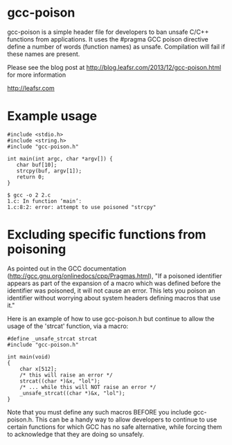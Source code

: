 gcc-poison
==========

gcc-poison is a simple header file for developers to ban unsafe C/C++ functions from applications. It uses the #pragma GCC poison directive define a number of words (function names) as unsafe. Compilation will fail if these names are present.

Please see the blog post at http://blog.leafsr.com/2013/12/gcc-poison.html for more information

http://leafsr.com

Example usage
=============

    #include <stdio.h>
    #include <string.h>
    #include "gcc-poison.h"
    
    int main(int argc, char *argv[]) {
       char buf[10];
       strcpy(buf, argv[1]);
       return 0;
    }
    
    $ gcc -o 2 2.c
    1.c: In function ‘main’:
    1.c:8:2: error: attempt to use poisoned "strcpy"
    
Excluding specific functions from poisoning
===========================================

As pointed out in the GCC documentation (http://gcc.gnu.org/onlinedocs/cpp/Pragmas.html), "If a poisoned identifier appears as part of the expansion of a macro which was defined before the identifier was poisoned, it will not cause an error. This lets you poison an identifier without worrying about system headers defining macros that use it."

Here is an example of how to use gcc-poison.h but continue to allow the usage of the 'strcat' function, via a macro:

    #define _unsafe_strcat strcat
    #include "gcc-poison.h"
    
    int main(void)
    {
        char x[512];
        /* this will raise an error */
        strcat((char *)&x, "lol");
        /* ... while this will NOT raise an error */
        _unsafe_strcat((char *)&x, "lol");
    }

Note that you must define any such macros BEFORE you include gcc-poison.h. This can be a handy way to allow developers to continue to use certain functions for which GCC has no safe alternative, while forcing them to acknowledge that they are doing so unsafely.
